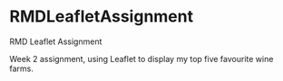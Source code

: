 # RMDLeafletAssignment
RMD Leaflet Assignment

Week 2 assignment, using Leaflet to display my top five favourite wine farms.
